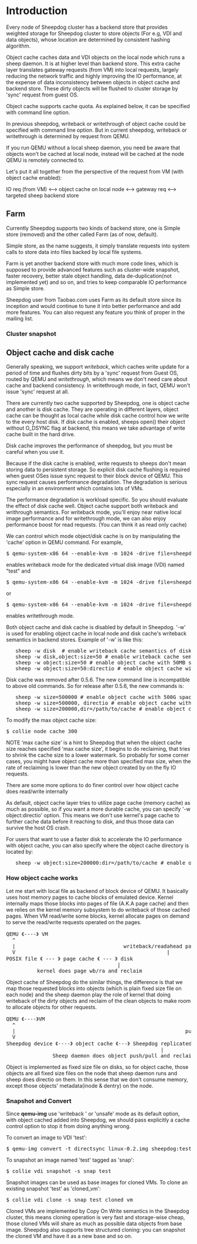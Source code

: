 # Introduction
Every node of Sheepdog cluster has a backend store that provides weighted storage for Sheepdog cluster to store objects (For e.g, VDI and data objects), whose location are determined by consistent hashing algorithm.

Object cache caches data and VDI objects on the local node which runs a sheep daemon. It is at higher level than backend store. This extra cache layer translates gateway requests (from VM) into local requests, largely reducing the network traffic and highly improving the IO performance, at the expense of data inconsistency between objects in object cache and backend store. These dirty objects will be flushed to cluster storage by 'sync' request from guest OS.

Object cache supports cache quota. As explained below, it can be specified with command line option.

In previous sheepdog, writeback or writethrough of object cache could be specified with command line option.
But in current sheepdog, writeback or writethrough is determined by request from QEMU.


If you run QEMU without a local sheep daemon, you need be aware that objects won't be cached at local node, instead will be cached at the node QEMU is remotely connected to.

Let's put it all together from the perspective of the request from VM (with object cache enabled):

IO req (from VM) <--> object cache on local node <--> gateway req <--> targeted sheep backend store

## Farm
Currently Sheepdog supports two kinds of backend store, one is Simple store (removed) and the other called Farm (as of now, default).

Simple store, as the name suggests, it simply translate requests into system calls to store data into files backed by local file systems.

Farm is yet another backend store with much more code lines, which is supposed to provide advanced features such as cluster-wide snapshot, faster recovery, better stale object handling, data de-duplication(not implemented yet) and so on, and tries to keep comparable IO performance as Simple store.

Sheepdog user from Taobao.com uses Farm as its default store since its inception and would continue to tune it into better performance and add more features. You can also request any feature you think of proper in the mailing list.

### Cluster snapshot

## Object cache and disk cache
Generally speaking, we support _writeback_, which caches write update for a period of time and flushes dirty bits by a 'sync' request from Guest OS, routed by QEMU and _writethrough_, which means we don't need care about cache and backend consistency. In writethrough mode, in fact, QEMU won't issue 'sync' request at all.

There are currently two cache supported by Sheepdog, one is object cache and another is disk cache.  They are operating in different layers, object cache can be thought as local cache while disk cache control how we write to the every host disk. If disk cache is enabled, sheeps open() their object without O_DSYNC flag at backend, this means we take advantage of write cache built in the hard drive.

Disk cache improves the performance of sheepdog, but you must be careful when you use it.

Because if the disk cache is enabled, write requests to sheeps don't mean storing data to persistent storage. So explicit disk cache flushing is required when guest OSes issue sync request to their block device of QEMU. This sync request causes performance degradation. The degradation is serious especially in an environment which contains lots of VMs.

The performance degradation is workload specific. So you should evaluate the effect of disk cache well.
Object cache support both writeback and writhrough semantics. For writeback mode, you'll enjoy near native local image performance and for writethrough mode, we can also enjoy performance boost for read requests. (You can think it as read only cache)

We can control which mode object/disk cache is on by manipulating the 'cache' option in QEMU command. For example,

<pre>
$ qemu-system-x86_64 --enable-kvm -m 1024 -drive file=sheepdog:test,cache=writeback
</pre>
enables writeback mode for the dedicated virtual disk image (VDI) named "test" and
<pre>
$ qemu-system-x86_64 --enable-kvm -m 1024 -drive file=sheepdog:test
</pre>
or 
<pre>
$ qemu-system-x86_64 --enable-kvm -m 1024 -drive file=sheepdog:test,cache=writethrough
</pre>
enables writethrough mode.

Both object cache and disk cache is disabled by default in Sheepdog. '-w' is used for enabling object cache in local node and disk cache's writeback semantics in backend stores. Example of '-w' is like this:
<pre>
   sheep -w disk  # enable writeback cache semantics of disks
   sheep -w disk,object:size=50 # enable writeback cache semantics of disks, and enable object cache with 50MB space
   sheep -w object:size=50 # enable object cache with 50MB space
   sheep -w object:size=50:directio # enable object cache with 50MB space with O_DIRECT for cached objects
</pre>

Disk cache was removed after 0.5.6. The new command line is incompatible to above old commands. So for release after 0.5.6, the new commands is:
<pre>
   sheep -w size=500000 # enable object cache with 500G space
   sheep -w size=500000, directio # enable object cache with 500G space with O_DIRECT for cached objects
   sheep -w size=200000,dir=/path/to/cache # enable object cache with 200G to /path/to/cache directory
</pre>

To modify the max object cache size:

<pre>$ collie node cache 300</pre>

NOTE ‘max cache size' is a hint to Sheepdog that when the object cache size reaches specified 'max cache size', it begins to do reclaiming, that tries to shrink the cache size to a lower watermark. So probably for some corner cases, you might have object cache more than specified max size, when the rate of reclaiming is lower than the new object created by on the fly IO requests.

There are some more options to do finer control over how object cache does read/write internally

As default, object cache layer tries to utilize page cache (memory cache) as much as possible, so if you want a more durable cache, you can specify '-w object:directio' option. This means we don't use kernel's page cache to further cache data before it reaching to disk, and thus those data can survive the host OS crash.

For users that want to use a faster disk to accelerate the IO performance with object cache, you can also specify where the object cache directory is located by:
<pre>
   sheep -w object:size=200000:dir=/path/to/cache # enable object cache with 200G to /path/to/cache directory
</pre>

### How object cache works
Let me start with local file as backend of block device of QEMU. It
basically uses host memory pages to cache blocks of emulated device.
Kernel internally maps those blocks into pages of file (A.K.A page
cache) and then we relies on the kernel memory subsystem to do writeback
of those cached pages. When VM read/write some blocks, kernel allocate
pages on demand to serve the read/write requests operated on the pages.

<pre>
QEMU 《----》 VM
  ^
  |                                   writeback/readahead pages
  V                                                 |
POSIX file 《 --- 》 page cache 《 --- 》 disk
                                    |
          kernel does page wb/ra and reclaim
</pre>
Object cache of Sheepdog do the similar things, the difference is that
we map those requested blocks into objects (which is plain fixed size
file on each node) and the sheep daemon play the role of kernel that
doing writeback of the dirty objects and reclaim of the clean objects to
make room to allocate objects for other requests.
<pre>
QEMU 《----》VM
  ^
  |                                                       push/pull objects
  V                                                              |
Sheepdog device 《----》 object cache 《---》 Sheepdog replicated object storage.
                                                  |
               Sheep daemon does object push/pull and reclaim
</pre>

Object is implemented as fixed size file on disks, so for object cache,
those objects are all fixed size files on the node that sheep daemon
runs and sheep does directio on them. In this sense that we don't
consume memory, except those objects' metadata(inode & dentry) on the node.
### Snapshot and Convert
Since **qemu-img** use 'writeback ' or 'unsafe' mode as its default option, with object cached added into Sheepdog, we should pass explicitly a cache control option to stop it from doing anything wrong.

To convert an image to VDI 'test':
<pre>
$ qemu-img convert -t directsync linux-0.2.img sheepdog:test
</pre>

To snapshot an image named 'test' tagged as 'snap':
<pre>
$ collie vdi snapshot -s snap test
</pre>

Snapshot images can be used as base images for cloned VMs. To clone an existing snapshot 'test' as 'cloned_vm':
<pre>
$ collie vdi clone -s snap test cloned_vm
</pre>

Cloned VMs are implemented by Copy On Write semantics in the Sheepdog cluster, this means cloning operation is very fast and storage-wise cheap, those cloned VMs will share as much as possible data objects from base image. Sheepdog also supports tree structured cloning: you can snapshot the cloned VM and have it as a new base and so on.